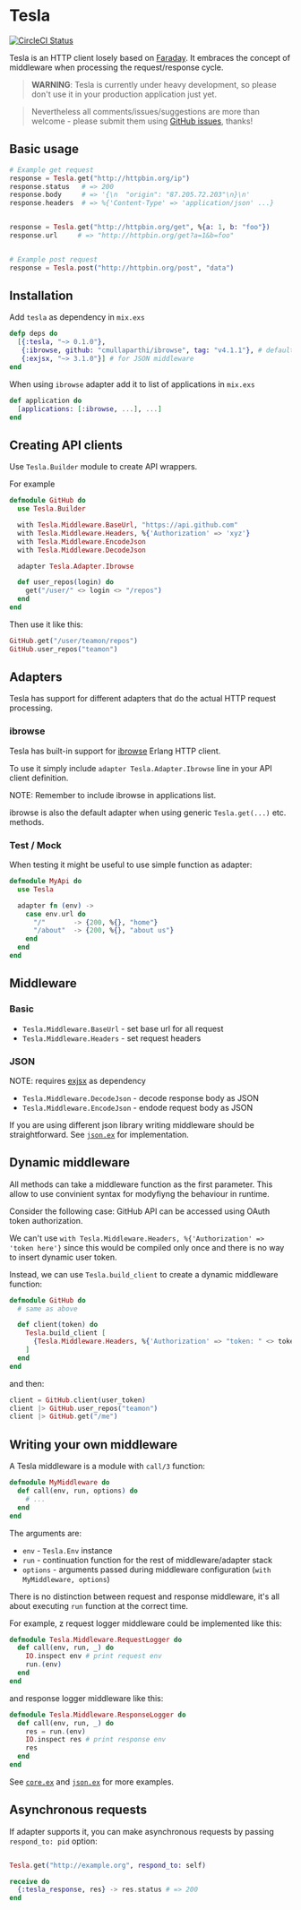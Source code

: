 # Tesla

[![CircleCI Status](https://circleci.com/gh/monterail/tesla.png?style=shield)](https://circleci.com/gh/monterail/tesla)

Tesla is an HTTP client losely based on [Faraday](https://github.com/lostisland/faraday).
It embraces the concept of middleware when processing the request/response cycle.

> **WARNING**: Tesla is currently under heavy development, so please don't use it in your production application just yet.

>  Nevertheless all comments/issues/suggestions are more than welcome - please submit them using [GitHub issues](https://github.com/monterail/tesla/issues), thanks!


## Basic usage

```ex
# Example get request
response = Tesla.get("http://httpbin.org/ip")
response.status   # => 200
response.body     # => '{\n  "origin": "87.205.72.203"\n}\n'
response.headers  # => %{'Content-Type' => 'application/json' ...}


response = Tesla.get("http://httpbin.org/get", %{a: 1, b: "foo"})
response.url     # => "http://httpbin.org/get?a=1&b=foo"


# Example post request
response = Tesla.post("http://httpbin.org/post", "data")
```

## Installation

Add `tesla` as dependency in `mix.exs`

```ex
defp deps do
  [{:tesla, "~> 0.1.0"},
   {:ibrowse, github: "cmullaparthi/ibrowse", tag: "v4.1.1"}, # default adapter
   {:exjsx, "~> 3.1.0"}] # for JSON middleware
end
```

When using `ibrowse` adapter add it to list of applications in `mix.exs`

```ex
def application do
  [applications: [:ibrowse, ...], ...]
end
```


## Creating API clients

Use `Tesla.Builder` module to create API wrappers.

For example

```ex
defmodule GitHub do
  use Tesla.Builder

  with Tesla.Middleware.BaseUrl, "https://api.github.com"
  with Tesla.Middleware.Headers, %{'Authorization' => 'xyz'}
  with Tesla.Middleware.EncodeJson
  with Tesla.Middleware.DecodeJson

  adapter Tesla.Adapter.Ibrowse

  def user_repos(login) do
    get("/user/" <> login <> "/repos")
  end
end
```

Then use it like this:

```ex
GitHub.get("/user/teamon/repos")
GitHub.user_repos("teamon")
```

## Adapters

Tesla has support for different adapters that do the actual HTTP request processing.

### ibrowse

Tesla has built-in support for [ibrowse](https://github.com/cmullaparthi/ibrowse) Erlang HTTP client.

To use it simply include `adapter Tesla.Adapter.Ibrowse` line in your API client definition.

NOTE: Remember to include ibrowse in applications list.

ibrowse is also the default adapter when using generic `Tesla.get(...)` etc. methods.

### Test / Mock

When testing it might be useful to use simple function as adapter:

```ex
defmodule MyApi do
  use Tesla

  adapter fn (env) ->
    case env.url do
      "/"       -> {200, %{}, "home"}
      "/about"  -> {200, %{}, "about us"}
    end
  end
end
```


## Middleware

### Basic

- `Tesla.Middleware.BaseUrl` - set base url for all request
- `Tesla.Middleware.Headers` - set request headers

### JSON
NOTE: requires [exjsx](https://github.com/talentdeficit/exjsx) as dependency

- `Tesla.Middleware.DecodeJson` - decode response body as JSON
- `Tesla.Middleware.EncodeJson` - endode request body as JSON

If you are using different json library writing middleware should be straightforward. See [`json.ex`](https://github.com/monterail/tesla/blob/master/lib/tesla/middleware/json.ex) for implementation.


## Dynamic middleware

All methods can take a middleware function as the first parameter.
This allow to use convinient syntax for modyfiyng the behaviour in runtime.

Consider the following case: GitHub API can be accessed using OAuth token authorization.

We can't use `with Tesla.Middleware.Headers, %{'Authorization' => 'token here'}` since this would be compiled only once and there is no way to insert dynamic user token.

Instead, we can use `Tesla.build_client` to create a dynamic middleware function:

```ex
defmodule GitHub do
  # same as above

  def client(token) do
    Tesla.build_client [
      {Tesla.Middleware.Headers, %{'Authorization' => "token: " <> token }}
    ]
  end
end
```

and then:

```ex
client = GitHub.client(user_token)
client |> GitHub.user_repos("teamon")
client |> GitHub.get("/me")
```


## Writing your own middleware

A Tesla middleware is a module with `call/3` function:

```ex
defmodule MyMiddleware do
  def call(env, run, options) do
    # ...
  end
end
```

The arguments are:
- `env` - `Tesla.Env` instance
- `run` - continuation function for the rest of middleware/adapter stack
- `options` - arguments passed during middleware configuration (`with MyMiddleware, options`)

There is no distinction between request and response middleware, it's all about executing `run` function at the correct time.

For example, z request logger middleware could be implemented like this:

```ex
defmodule Tesla.Middleware.RequestLogger do
  def call(env, run, _) do
    IO.inspect env # print request env
    run.(env)
  end
end
```

and response logger middleware like this:

```ex
defmodule Tesla.Middleware.ResponseLogger do
  def call(env, run, _) do
    res = run.(env)
    IO.inspect res # print response env
    res
  end
end
```

See [`core.ex`](https://github.com/monterail/tesla/blob/master/lib/tesla/middleware/core.ex) and [`json.ex`](https://github.com/monterail/tesla/blob/master/lib/tesla/middleware/json.ex) for more examples.


## Asynchronous requests

If adapter supports it, you can make asynchronous requests by passing `respond_to: pid` option:

```ex

Tesla.get("http://example.org", respond_to: self)

receive do
  {:tesla_response, res} -> res.status # => 200
end
```
